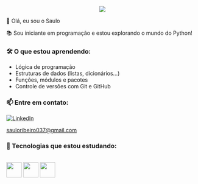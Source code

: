 <p align="center">
  <img src="https://readme-typing-svg.herokuapp.com?font=Fira+Code&size=20&pause=1000&color=22DDDD&center=true&vCenter=true&width=460&lines=Olá%2C+eu+sou+programador+em+Python!;Aprendendo+a+programar+com+dedicação.">
</p>
 👋 Olá, eu sou o Saulo

📚 Sou iniciante em programação e estou explorando o mundo do Python!

### 🛠 O que estou aprendendo:
- Lógica de programação
- Estruturas de dados (listas, dicionários…)
- Funções, módulos e pacotes
- Controle de versões com Git e GitHub

### 📫 Entre em contato:

[![LinkedIn](https://img.shields.io/badge/LinkedIn-0077B5?style=flat&logo=linkedin&logoColor=white)](https://www.linkedin.com/in/saulo-ribeiro-a89023374?utm_source=share&utm_cam-paign=share_via&utm_content=profile&utm_medium=ios_app)
  
[sauloribeiro037@gmail.com](mailto:sauloribeiro037@gmail.com)



### 🚀 Tecnologias que estou estudando:
<div style="display in line_block"><br>
<img align="center" alt height="40" widht= "40" src="https://cdn.jsdelivr.net/gh/devicons/devicon@latest/icons/python/python-original.svg" /> 
<img align="center" alt height="40" widht= "40" src="https://images.icon-icons.com/3685/PNG/512/github_logo_icon_229278.png" />
<img align="center" alt height="40" widht= "40" src="https://mlohrktvfr9b.i.optimole.com/cb:CrDG.16d74/w:702/h:702/q:75/f:best/https://nerdstickers.com.br/wp-content/uploads/2022/10/products-147-GIT-ICON-1.png" />
</div>

